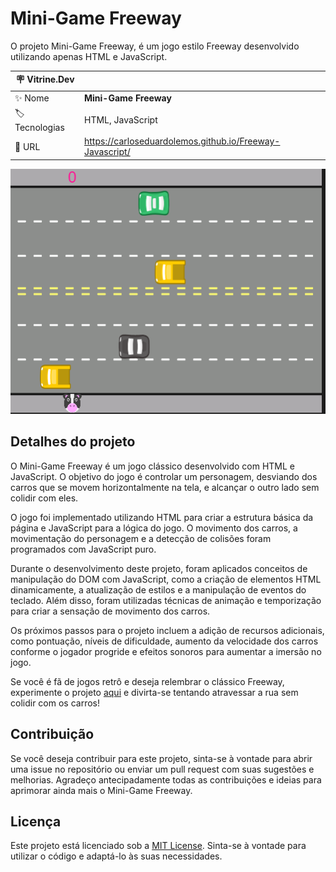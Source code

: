 # Mini-Game Freeway

O projeto Mini-Game Freeway, é um jogo estilo Freeway desenvolvido utilizando apenas HTML e JavaScript.

| :placard: Vitrine.Dev |     |
| -------------  | --- |
| :sparkles: Nome        | **Mini-Game Freeway**
| :label: Tecnologias | HTML, JavaScript
| :rocket: URL         | https://carloseduardolemos.github.io/Freeway-Javascript/

<!-- Inserir imagem com a #vitrinedev ao final do link -->
![](https://raw.githubusercontent.com/CarlosEduardoLemos/Freeway-Javascript/main/imagens/freeway.png#vitrinedev)

## Detalhes do projeto

O Mini-Game Freeway é um jogo clássico desenvolvido com HTML e JavaScript. O objetivo do jogo é controlar um personagem, desviando dos carros que se movem horizontalmente na tela, e alcançar o outro lado sem colidir com eles.

O jogo foi implementado utilizando HTML para criar a estrutura básica da página e JavaScript para a lógica do jogo. O movimento dos carros, a movimentação do personagem e a detecção de colisões foram programados com JavaScript puro.

Durante o desenvolvimento deste projeto, foram aplicados conceitos de manipulação do DOM com JavaScript, como a criação de elementos HTML dinamicamente, a atualização de estilos e a manipulação de eventos do teclado. Além disso, foram utilizadas técnicas de animação e temporização para criar a sensação de movimento dos carros.

Os próximos passos para o projeto incluem a adição de recursos adicionais, como pontuação, níveis de dificuldade, aumento da velocidade dos carros conforme o jogador progride e efeitos sonoros para aumentar a imersão no jogo.

Se você é fã de jogos retrô e deseja relembrar o clássico Freeway, experimente o projeto [aqui](https://carloseduardolemos.github.io/Freeway-Javascript/) e divirta-se tentando atravessar a rua sem colidir com os carros!

## Contribuição

Se você deseja contribuir para este projeto, sinta-se à vontade para abrir uma issue no repositório ou enviar um pull request com suas sugestões e melhorias. Agradeço antecipadamente todas as contribuições e ideias para aprimorar ainda mais o Mini-Game Freeway.

## Licença

Este projeto está licenciado sob a [MIT License](https://opensource.org/licenses/MIT). Sinta-se à vontade para utilizar o código e adaptá-lo às suas necessidades.